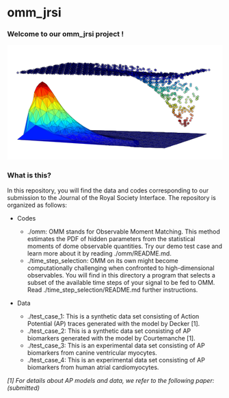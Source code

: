 # omm_jrsi

### Welcome to our omm_jrsi project !

![Front page illustration](./images/omm.png "Is this a log-normal distribution?")

### What is this?

In this repository, you will find the data and codes corresponding to our submission to the
Journal of the Royal Society Interface. The repository is organized as follows:

* Codes

  * ./omm: OMM stands for Observable Moment Matching. This method estimates the PDF of hidden parameters from the statistical moments of dome observable quantities. Try our demo test case and learn more about it by reading ./omm/README.md. 
  * ./time_step_selection: OMM on its own might become computationally challenging when confronted to high-dimensional observables. You will find in this directory a program that selects a subset of the available time steps of your signal to be fed to OMM. Read ./time_step_selection/README.md further instructions.

* Data

  * ./test_case_1: This is a synthetic data set consisting of Action Potential (AP) traces generated with the model by Decker [1].
  * ./test_case_2: This is a synthetic data set consisting of AP biomarkers generated with the model by Courtemanche [1].
  * ./test_case_3: This is an experimental data set consisting of AP biomarkers from canine ventricular myocytes.  
  * ./test_case_4: This is an experimental data set consisting of AP biomarkers from human atrial cardiomyocytes.

*[1] For details about AP models and data, we refer to the following paper: (submitted)*
